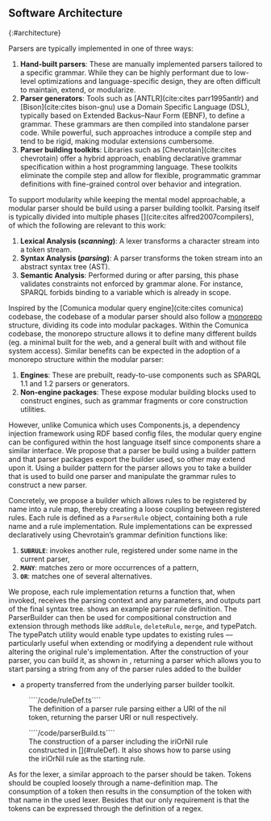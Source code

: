 ## Software Architecture
{:#architecture}

Parsers are typically implemented in one of three ways:

1. **Hand-built parsers**: These are manually implemented parsers tailored to a specific grammar.
While they can be highly performant due to low-level optimizations and language-specific design,
they are often difficult to maintain, extend, or modularize. 
2. **Parser generators**: Tools such as [ANTLR](cite:cites parr1995antlr) and [Bison](cite:cites bison-gnu) use a Domain Specific Language (DSL),
typically based on Extended Backus–Naur Form (EBNF), to define a grammar.
These grammars are then compiled into standalone parser code.
While powerful, such approaches introduce a compile step and tend to be rigid, making modular extensions cumbersome. 
3. **Parser building toolkits**: Libraries such as [Chevrotain](cite:cites chevrotain) offer a hybrid approach,
enabling declarative grammar specification within a host programming language.
These toolkits eliminate the compile step and allow for flexible,
programmatic grammar definitions with fine-grained control over behavior and integration.

To support modularity while keeping the mental model approachable, a modular parser should be build using a parser building toolkit.
Parsing itself is typically divided into multiple phases [](cite:cites alfred2007compilers),
of which the following are relevant to this work:

1. **Lexical Analysis (*scanning*)**: A lexer transforms a character stream into a token stream. 
2. **Syntax Analysis (*parsing*)**: A parser transforms the token stream into an abstract syntax tree (AST). 
3. **Semantic Analysis**: Performed during or after parsing,
this phase validates constraints not enforced by grammar alone.
For instance, SPARQL forbids binding to a variable which is already in scope.

<!--
Traqula performs some semantic checks during parsing to generate precise and contextual error messages while token positions are still available,
enabling accurate diagnostics with row and column offsets.
-->

Inspired by the [Comunica modular query engine](cite:cites comunica) codebase,
the codebase of a modular parser should also follow a [monorepo](https://monorepo.tools/) structure, dividing its code into modular packages.
Within the Comunica codebase, the monorepo structure allows it to define many different builds (eg. a minimal built for the web, and a general built with and without file system access). Similar benefits can be expected in the adoption of a monorepo structure within the modular parser:

1. **Engines**: These are prebuilt, ready-to-use components such as SPARQL 1.1 and 1.2 parsers or generators. 
2. **Non-engine packages**: These expose modular building blocks used to construct engines,
such as grammar fragments or core construction utilities.

However, unlike Comunica which uses Components.js, a dependency injection framework using RDF based config files,
the modular query engine can be configured within the host language itself since components share a similar interface.
We propose that a parser be build using a builder pattern and that parser packages export the builder used, so other may extend upon it.
Using a builder pattern for the parser allows you to take a builder that is used to build one parser and manipulate the grammar rules to construct a new parser.

Concretely, we propose a builder which allows rules to be registered by name into a rule map,
thereby creating a loose coupling between registered rules.
Each rule is defined as a `ParserRule` object, containing both a rule name and a rule implementation.
Rule implementations can be expressed declaratively using Chevrotain’s grammar definition functions like:

1. **`SUBRULE`**: invokes another rule, registered under some name in the current parser,
2. **`MANY`**: matches zero or more occurrences of a pattern,
3. **`OR`**: matches one of several alternatives.

We propose, each rule implementation returns a function that,
when invoked, receives the parsing context and any parameters, and outputs part of the final syntax tree.
[](#ruleDef) shows an example parser rule definition.
The ParserBuilder can then be used for compositional construction and extension through methods like `addRule`, `deleteRule`, `merge`, and typePatch.
The typePatch utility would enable type updates to existing rules
— particularly useful when extending or modifying a dependent rule without altering the original rule's implementation.
After the construction of your parser, you can build it, as shown in [](#parserBuild),
returning a parser which allows you to start parsing a string from any of the parser rules added to the builder
- a property transferred from the underlying parser builder toolkit.

<figure id="ruleDef" class="listing">
````/code/ruleDef.ts````
<figcaption markdown="block">
The definition of a parser rule parsing either a URI of the nil token, returning the parser URI or null respectively.
</figcaption>
</figure>

<figure id="parserBuild" class="listing">
````/code/parserBuild.ts````
<figcaption markdown="block">
The construction of a parser including the iriOrNil rule constructed in [](#ruleDef).
It also shows how to parse using the iriOrNil rule as the starting rule.
</figcaption>
</figure>

As for the lexer, a similar approach to the parser should be taken.
Tokens should be coupled loosely through a name-definition map.
The consumption of a token then results in the consumption of the token with that name in the used lexer.
Besides that our only requirement is that the tokens can be expressed through the definition of a regex.

